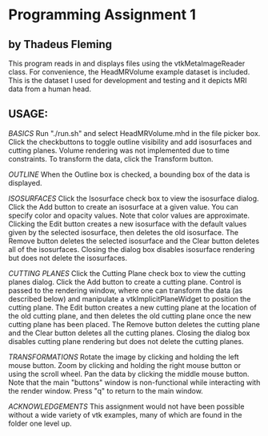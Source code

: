 Programming Assignment 1
========================
by Thadeus Fleming
------------------

This program reads in and displays files using the vtkMetaImageReader class. For convenience, the HeadMRVolume example dataset is included. This is the dataset I used for development and testing and it depicts MRI data from a human head.

USAGE:
------
*BASICS*
Run "./run.sh" and select HeadMRVolume.mhd in the file picker box. Click the checkbuttons to toggle outline visibility and add isosurfaces and cutting planes. Volume rendering was not implemented due to time constraints. To transform the data, click the Transform button. 

*OUTLINE*
When the Outline box is checked, a bounding box of the data is displayed. 

*ISOSURFACES*
Click the Isosurface check box to view the isosurface dialog. Click the Add button to create an isosurface at a given value. You can specify color and opacity values. Note that color values are approximate. Clicking the Edit button creates a new isosurface with the default values given by the selected isosurface, then deletes the old isosurface. The Remove button deletes the selected isosurface and the Clear button deletes all of the isosurfaces. Closing the dialog box disables isosurface rendering but does not delete the isosurfaces.

*CUTTING PLANES*
Click the Cutting Plane check box to view the cutting planes dialog. Click the Add button to create a cutting plane. Control is passed to the rendering window, where one can transform the data (as described below) and manipulate a vtkImplicitPlaneWidget to position the cutting plane. The Edit button creates a new cutting plane at the location of the old cutting plane, and then deletes the old cutting plane once the new cutting plane has been placed. The Remove button deletes the cutting plane and the Clear button deletes all the cutting planes. Closing the dialog box disables cutting plane rendering but does not delete the cutting planes.

*TRANSFORMATIONS*
Rotate the image by clicking and holding the left mouse button. Zoom by clicking and holding the right mouse button or using the scroll wheel. Pan the data by clicking the middle mouse button. Note that the main "buttons" window is non-functional while interacting with the render window. Press "q" to return to the main window.

*ACKNOWLEDGEMENTS*
This assignment would not have been possible without a wide variety of vtk examples, many of which are found in the folder one level up.
